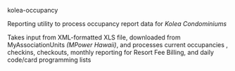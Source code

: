 kolea-occupancy

Reporting utility to process occupancy report data for *Kolea Condominiums*

Takes input from XML-formatted XLS file, downloaded from MyAssociationUnits *(MPower Hawaii)*, and processes current occupancies , checkins, checkouts, monthly reporting for Resort Fee Billing, and daily code/card programming lists

